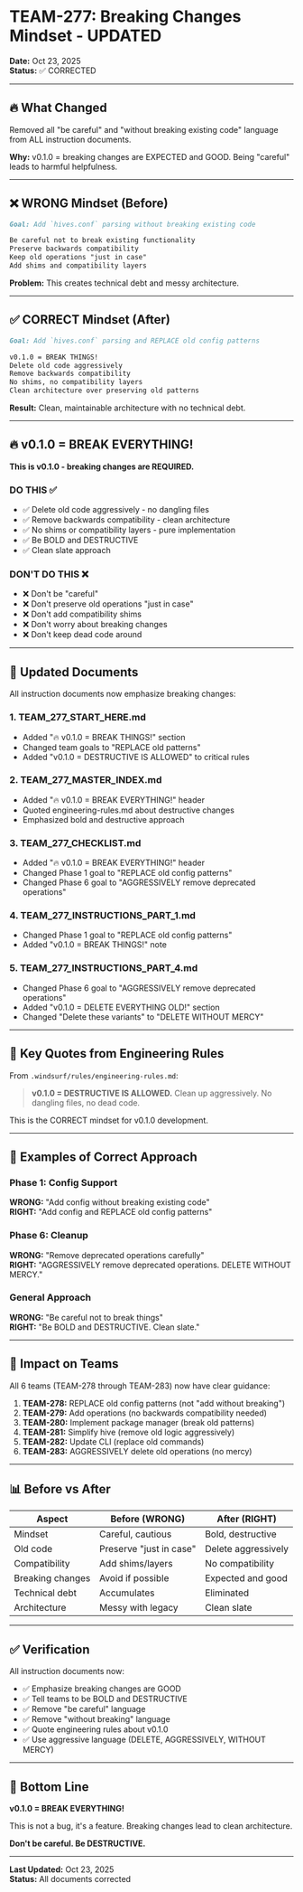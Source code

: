# TEAM-277: Breaking Changes Mindset - UPDATED

**Date:** Oct 23, 2025  
**Status:** ✅ CORRECTED

---

## 🔥 What Changed

Removed all "be careful" and "without breaking existing code" language from ALL instruction documents.

**Why:** v0.1.0 = breaking changes are EXPECTED and GOOD. Being "careful" leads to harmful helpfulness.

---

## ❌ WRONG Mindset (Before)

```markdown
Goal: Add `hives.conf` parsing without breaking existing code

Be careful not to break existing functionality
Preserve backwards compatibility
Keep old operations "just in case"
Add shims and compatibility layers
```

**Problem:** This creates technical debt and messy architecture.

---

## ✅ CORRECT Mindset (After)

```markdown
Goal: Add `hives.conf` parsing and REPLACE old config patterns

v0.1.0 = BREAK THINGS!
Delete old code aggressively
Remove backwards compatibility
No shims, no compatibility layers
Clean architecture over preserving old patterns
```

**Result:** Clean, maintainable architecture with no technical debt.

---

## 🔥 v0.1.0 = BREAK EVERYTHING!

**This is v0.1.0 - breaking changes are REQUIRED.**

### DO THIS ✅

- ✅ Delete old code aggressively - no dangling files
- ✅ Remove backwards compatibility - clean architecture
- ✅ No shims or compatibility layers - pure implementation
- ✅ Be BOLD and DESTRUCTIVE
- ✅ Clean slate approach

### DON'T DO THIS ❌

- ❌ Don't be "careful" 
- ❌ Don't preserve old operations "just in case"
- ❌ Don't add compatibility shims
- ❌ Don't worry about breaking changes
- ❌ Don't keep dead code around

---

## 📝 Updated Documents

All instruction documents now emphasize breaking changes:

### 1. TEAM_277_START_HERE.md
- Added "🔥 v0.1.0 = BREAK THINGS!" section
- Changed team goals to "REPLACE old patterns"
- Added "v0.1.0 = DESTRUCTIVE IS ALLOWED" to critical rules

### 2. TEAM_277_MASTER_INDEX.md
- Added "🔥 v0.1.0 = BREAK EVERYTHING!" header
- Quoted engineering-rules.md about destructive changes
- Emphasized bold and destructive approach

### 3. TEAM_277_CHECKLIST.md
- Added "🔥 v0.1.0 = BREAK EVERYTHING!" header
- Changed Phase 1 goal to "REPLACE old config patterns"
- Changed Phase 6 goal to "AGGRESSIVELY remove deprecated operations"

### 4. TEAM_277_INSTRUCTIONS_PART_1.md
- Changed Phase 1 goal to "REPLACE old config patterns"
- Added "v0.1.0 = BREAK THINGS!" note

### 5. TEAM_277_INSTRUCTIONS_PART_4.md
- Changed Phase 6 goal to "AGGRESSIVELY remove deprecated operations"
- Added "v0.1.0 = DELETE EVERYTHING OLD!" section
- Changed "Delete these variants" to "DELETE WITHOUT MERCY"

---

## 🎯 Key Quotes from Engineering Rules

From `.windsurf/rules/engineering-rules.md`:

> **v0.1.0 = DESTRUCTIVE IS ALLOWED.** Clean up aggressively. No dangling files, no dead code.

This is the CORRECT mindset for v0.1.0 development.

---

## 💪 Examples of Correct Approach

### Phase 1: Config Support
**WRONG:** "Add config without breaking existing code"  
**RIGHT:** "Add config and REPLACE old config patterns"

### Phase 6: Cleanup
**WRONG:** "Remove deprecated operations carefully"  
**RIGHT:** "AGGRESSIVELY remove deprecated operations. DELETE WITHOUT MERCY."

### General Approach
**WRONG:** "Be careful not to break things"  
**RIGHT:** "Be BOLD and DESTRUCTIVE. Clean slate."

---

## 🚀 Impact on Teams

All 6 teams (TEAM-278 through TEAM-283) now have clear guidance:

1. **TEAM-278:** REPLACE old config patterns (not "add without breaking")
2. **TEAM-279:** Add operations (no backwards compatibility needed)
3. **TEAM-280:** Implement package manager (break old patterns)
4. **TEAM-281:** Simplify hive (remove old logic aggressively)
5. **TEAM-282:** Update CLI (replace old commands)
6. **TEAM-283:** AGGRESSIVELY delete old operations (no mercy)

---

## 📊 Before vs After

| Aspect | Before (WRONG) | After (RIGHT) |
|--------|----------------|---------------|
| Mindset | Careful, cautious | Bold, destructive |
| Old code | Preserve "just in case" | Delete aggressively |
| Compatibility | Add shims/layers | No compatibility |
| Breaking changes | Avoid if possible | Expected and good |
| Technical debt | Accumulates | Eliminated |
| Architecture | Messy with legacy | Clean slate |

---

## ✅ Verification

All instruction documents now:
- ✅ Emphasize breaking changes are GOOD
- ✅ Tell teams to be BOLD and DESTRUCTIVE
- ✅ Remove "be careful" language
- ✅ Remove "without breaking" language
- ✅ Quote engineering rules about v0.1.0
- ✅ Use aggressive language (DELETE, AGGRESSIVELY, WITHOUT MERCY)

---

## 🎯 Bottom Line

**v0.1.0 = BREAK EVERYTHING!**

This is not a bug, it's a feature. Breaking changes lead to clean architecture.

**Don't be careful. Be DESTRUCTIVE.**

---

**Last Updated:** Oct 23, 2025  
**Status:** All documents corrected
